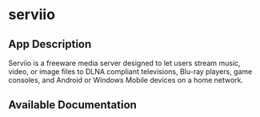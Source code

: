 # serviio

## App Description

Serviio is a freeware media server designed to let users stream music, video, or image files to DLNA compliant televisions, Blu-ray players, game consoles, and Android or Windows Mobile devices on a home network.

## Available Documentation

